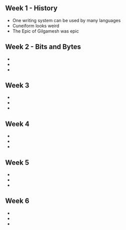 ## Week 1 - History
- One writing system can be used by many languages
- Cuneiform looks weird
- The Epic of Gilgamesh was epic
## Week 2 - Bits and Bytes
-
-
-
## Week 3
-
-
-
## Week 4
-
-
-
## Week 5
-
-
-
## Week 6
-
-
-
